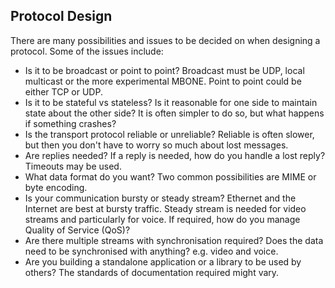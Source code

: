 ## Protocol Design

 There are many possibilities and issues to be decided on when designing a protocol. Some of the issues include:

* Is it to be broadcast or point to point?
  Broadcast must be UDP, local multicast or the more experimental MBONE. Point to point could be either TCP or UDP.
* Is it to be stateful vs stateless?
  Is it reasonable for one side to maintain state about the other side? It is often simpler to do so, but what happens if something crashes?
* Is the transport protocol reliable or unreliable?
  Reliable is often slower, but then you don't have to worry so much about lost messages.
* Are replies needed?
  If a reply is needed, how do you handle a lost reply? Timeouts may be used.
* What data format do you want?
  Two common possibilities are MIME or byte encoding.
* Is your communication bursty or steady stream?
  Ethernet and the Internet are best at bursty traffic. Steady stream is needed for video streams and particularly for voice. If required, how do you manage Quality of Service (QoS)?
* Are there multiple streams with synchronisation required?
  Does the data need to be synchronised with anything? e.g. video and voice.
* Are you building a standalone application or a library to be used by others?
  The standards of documentation required might vary. 